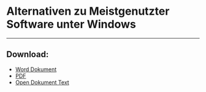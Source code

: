 # Alternativen zu Meistgenutzter Software unter Windows

---
## Download:

- [Word Dokument](https://freesoftwaredevlopment.github.io/ALternativen-zu-meistgenutzter-Software-2018-2019/Alternative%20Software.docx)
- [PDF](https://freesoftwaredevlopment.github.io/ALternativen-zu-meistgenutzter-Software-2018-2019/Alternative%20Software.pdf)
- [Open Dokument Text](https://freesoftwaredevlopment.github.io/ALternativen-zu-meistgenutzter-Software-2018-2019/Alternative%20Software.odt)
